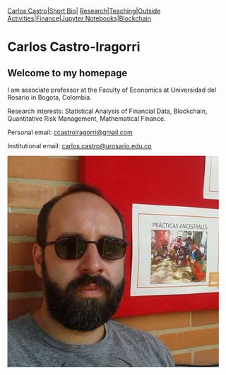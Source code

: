 [Carlos Castro](index.md)|[Short Bio](cv.md)| [Research](res.md)|[Teaching](teach.md)|[Outside Activities](Ddiploma.md)|[Finance](Fin.md)|[Jupyter Notebooks](Jup.md)|[Blockchain](Block.md)    

# Carlos Castro-Iragorri

## Welcome to my homepage

I am associate professor at the Faculty of Economics at Universidad del Rosario in Bogota, Colombia.

Research interests: Statistical Analysis of Financial Data, Blockchain, Quantitative Risk Management, Mathematical Finance.

Personal email: ccastroiragorri@gmail.com

Institutional email: carlos.castro@urosario.edu.co

![Me](fotoCarlos.jpg)
